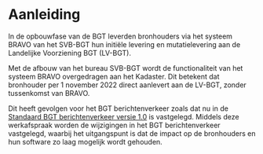 Aanleiding
==========

In de opbouwfase van de BGT leverden bronhouders via het systeem BRAVO van het
SVB-BGT hun initiële levering en mutatielevering aan de Landelijke Voorziening
BGT (LV-BGT).

Met de afbouw van het bureau SVB-BGT wordt de functionaliteit van het systeem
BRAVO overgedragen aan het Kadaster. Dit betekent dat bronhouder per 1 november
2022 direct aanlevert aan de LV-BGT, zonder tussenkomst van BRAVO.

Dit heeft gevolgen voor het BGT berichtenverkeer zoals dat nu in de [Standaard
BGT berichtenverkeer versie 1.0](https://www.geonovum.nl/geo-standaarden/bgt-imgeo/bgt-berichtenverkeer-versie-10) is vastgelegd. Middels deze werkafspraak worden de
wijzigingen in het BGT berichtenverkeer vastgelegd, waarbij het uitgangspunt is
dat de impact op de bronhouders en hun software zo laag mogelijk wordt gehouden.

